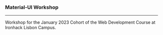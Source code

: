 ### Material-UI Workshop
___

Workshop for the January 2023 Cohort of the Web Development Course at Ironhack Lisbon Campus.